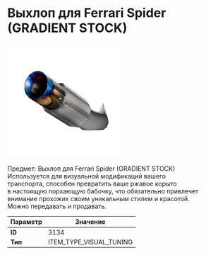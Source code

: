 # Выхлоп для Ferrari Spider (GRADIENT STOCK)

![Item Image](../img/3134.webp?raw=true)

Предмет: Выхлоп для Ferrari Spider (GRADIENT STOCK)<br>Используется для визуальной модификаций вашего<br>транспорта, способен превратить ваше ржавое корыто<br>в настоящую порхающую бабочку, что обязательно привлечет<br>внимание прохожих своим уникальным стилем и красотой.<br>Можно передавать и продавать.


| Параметр | Значение |
|----------|----------|
| **ID** | 3134 |
| **Тип** | ITEM_TYPE_VISUAL_TUNING |

